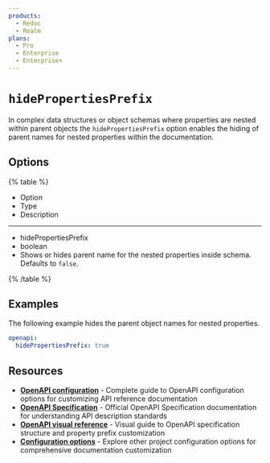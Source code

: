 ```yaml
---
products:
  - Redoc
  - Realm
plans:
  - Pro
  - Enterprise
  - Enterprise+
---
```

# `hidePropertiesPrefix`

In complex data structures or object schemas where properties are nested within parent objects the `hidePropertiesPrefix` option enables the hiding of parent names for nested properties within the documentation.

## Options

{% table %}

- Option
- Type
- Description

---

- hidePropertiesPrefix
- boolean
- Shows or hides parent name for the nested properties inside schema.
  Defaults to `false`.

{% /table %}

## Examples

The following example hides the parent object names for nested properties.

```yaml {% title="redocly.yaml" %}
openapi:
  hidePropertiesPrefix: true
```

## Resources

- **[OpenAPI configuration](./index.md)** - Complete guide to OpenAPI configuration options for customizing API reference documentation
- **[OpenAPI Specification](https://spec.openapis.org/oas/latest.html)** - Official OpenAPI Specification documentation for understanding API description standards
- **[OpenAPI visual reference](https://redocly.com/learn/openapi/openapi-visual-reference)** - Visual guide to OpenAPI specification structure and property prefix customization
- **[Configuration options](../index.md)** - Explore other project configuration options for comprehensive documentation customization

